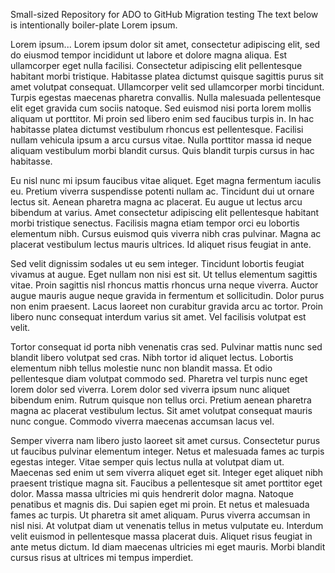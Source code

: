Small-sized Repository for ADO to GitHub Migration testing
The text below is intentionally boiler-plate Lorem ipsum.

Lorem ipsum...
Lorem ipsum dolor sit amet, consectetur adipiscing elit, sed do eiusmod tempor incididunt ut labore et dolore magna aliqua. Est ullamcorper eget nulla facilisi. Consectetur adipiscing elit pellentesque habitant morbi tristique. Habitasse platea dictumst quisque sagittis purus sit amet volutpat consequat. Ullamcorper velit sed ullamcorper morbi tincidunt. Turpis egestas maecenas pharetra convallis. Nulla malesuada pellentesque elit eget gravida cum sociis natoque. Sed euismod nisi porta lorem mollis aliquam ut porttitor. Mi proin sed libero enim sed faucibus turpis in. In hac habitasse platea dictumst vestibulum rhoncus est pellentesque. Facilisi nullam vehicula ipsum a arcu cursus vitae. Nulla porttitor massa id neque aliquam vestibulum morbi blandit cursus. Quis blandit turpis cursus in hac habitasse.

Eu nisl nunc mi ipsum faucibus vitae aliquet. Eget magna fermentum iaculis eu. Pretium viverra suspendisse potenti nullam ac. Tincidunt dui ut ornare lectus sit. Aenean pharetra magna ac placerat. Eu augue ut lectus arcu bibendum at varius. Amet consectetur adipiscing elit pellentesque habitant morbi tristique senectus. Facilisis magna etiam tempor orci eu lobortis elementum nibh. Cursus euismod quis viverra nibh cras pulvinar. Magna ac placerat vestibulum lectus mauris ultrices. Id aliquet risus feugiat in ante.

Sed velit dignissim sodales ut eu sem integer. Tincidunt lobortis feugiat vivamus at augue. Eget nullam non nisi est sit. Ut tellus elementum sagittis vitae. Proin sagittis nisl rhoncus mattis rhoncus urna neque viverra. Auctor augue mauris augue neque gravida in fermentum et sollicitudin. Dolor purus non enim praesent. Lacus laoreet non curabitur gravida arcu ac tortor. Proin libero nunc consequat interdum varius sit amet. Vel facilisis volutpat est velit.

Tortor consequat id porta nibh venenatis cras sed. Pulvinar mattis nunc sed blandit libero volutpat sed cras. Nibh tortor id aliquet lectus. Lobortis elementum nibh tellus molestie nunc non blandit massa. Et odio pellentesque diam volutpat commodo sed. Pharetra vel turpis nunc eget lorem dolor sed viverra. Lorem dolor sed viverra ipsum nunc aliquet bibendum enim. Rutrum quisque non tellus orci. Pretium aenean pharetra magna ac placerat vestibulum lectus. Sit amet volutpat consequat mauris nunc congue. Commodo viverra maecenas accumsan lacus vel.

Semper viverra nam libero justo laoreet sit amet cursus. Consectetur purus ut faucibus pulvinar elementum integer. Netus et malesuada fames ac turpis egestas integer. Vitae semper quis lectus nulla at volutpat diam ut. Maecenas sed enim ut sem viverra aliquet eget sit. Integer eget aliquet nibh praesent tristique magna sit. Faucibus a pellentesque sit amet porttitor eget dolor. Massa massa ultricies mi quis hendrerit dolor magna. Natoque penatibus et magnis dis. Dui sapien eget mi proin. Et netus et malesuada fames ac turpis. Ut pharetra sit amet aliquam. Purus viverra accumsan in nisl nisi. At volutpat diam ut venenatis tellus in metus vulputate eu. Interdum velit euismod in pellentesque massa placerat duis. Aliquet risus feugiat in ante metus dictum. Id diam maecenas ultricies mi eget mauris. Morbi blandit cursus risus at ultrices mi tempus imperdiet.
